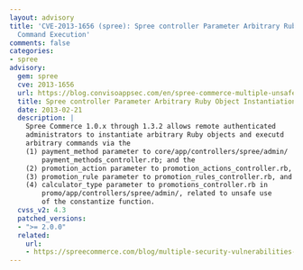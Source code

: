```yaml
---
layout: advisory
title: 'CVE-2013-1656 (spree): Spree controller Parameter Arbitrary Ruby Object Instantiation
  Command Execution'
comments: false
categories:
- spree
advisory:
  gem: spree
  cve: 2013-1656
  url: https://blog.convisoappsec.com/en/spree-commerce-multiple-unsafe-reflection-vulnerabilities-cve-2013-1656
  title: Spree controller Parameter Arbitrary Ruby Object Instantiation Command Execution
  date: 2013-02-21
  description: |
    Spree Commerce 1.0.x through 1.3.2 allows remote authenticated
    administrators to instantiate arbitrary Ruby objects and executd
    arbitrary commands via the
    (1) payment_method parameter to core/app/controllers/spree/admin/
        payment_methods_controller.rb; and the
    (2) promotion_action parameter to promotion_actions_controller.rb,
    (3) promotion_rule parameter to promotion_rules_controller.rb, and
    (4) calculator_type parameter to promotions_controller.rb in
        promo/app/controllers/spree/admin/, related to unsafe use
        of the constantize function.
  cvss_v2: 4.3
  patched_versions:
  - ">= 2.0.0"
  related:
    url:
    - https://spreecommerce.com/blog/multiple-security-vulnerabilities-fixed
---
```

